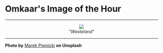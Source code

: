 # Omkaar's Image of the Hour

---

<div align="center">

<a href="https://unsplash.com/photos/a-person-walks-alone-on-a-desert-road-IK9LSakjblM">
  <img src="https://images.unsplash.com/photo-1751574432395-82c996aa788d?crop=entropy&cs=tinysrgb&fit=max&fm=jpg&ixid=M3w3NjA2Nzh8MHwxfHJhbmRvbXx8fHx8fHx8fDE3NTM5NjMyMDB8&ixlib=rb-4.1.0&q=80&w=1080" style="max-width:100%; height:auto;">
</a>

<br>
<i>"Wasteland"</i>

</div>

---

**Photo by** [Marek Piwnicki](https://unsplash.com/@marekpiwnicki) **on Unsplash**
